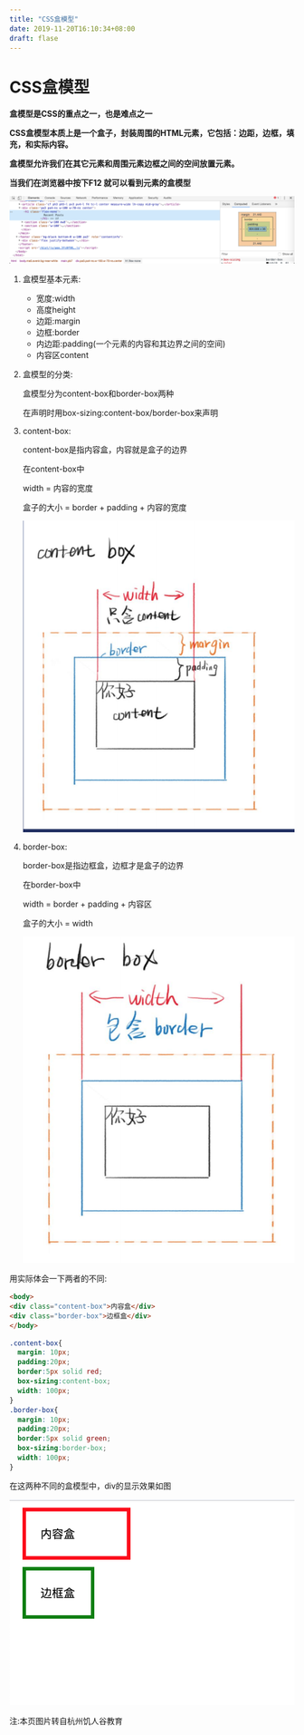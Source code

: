 ```yaml
---
title: "CSS盒模型"
date: 2019-11-20T16:10:34+08:00
draft: flase
---
```


# CSS盒模型

**盒模型是CSS的重点之一，也是难点之一**

**CSS盒模型本质上是一个盒子，封装周围的HTML元素，它包括：边距，边框，填充，和实际内容。**

**盒模型允许我们在其它元素和周围元素边框之间的空间放置元素。**

**当我们在浏览器中按下F12 就可以看到元素的盒模型**

![](../../images/7.png)

1. 盒模型基本元素:
    * 宽度:width
    * 高度height
    * 边距:margin
    * 边框:border
    * 内边距:padding(一个元素的内容和其边界之间的空间)
    * 内容区content

2. 盒模型的分类:
   
    盒模型分为content-box和border-box两种

    在声明时用box-sizing:content-box/border-box来声明

3. content-box:
   
    content-box是指内容盒，内容就是盒子的边界

    在content-box中 

    width = 内容的宽度

    盒子的大小 = border + padding + 内容的宽度

    ![](./../../images/5.png)

4.  border-box:

    border-box是指边框盒，边框才是盒子的边界

    在border-box中

    width = border + padding + 内容区

    盒子的大小 = width

    ![](../../images/6.png)


用实际体会一下两者的不同:

```HTML
<body>
<div class="content-box">内容盒</div>
<div class="border-box">边框盒</div>
</body>
```

```CSS
.content-box{
  margin: 10px;
  padding:20px;
  border:5px solid red;
  box-sizing:content-box;
  width: 100px;
}
.border-box{
  margin: 10px;
  padding:20px;
  border:5px solid green;
  box-sizing:border-box;
  width: 100px;
}
```
在这两种不同的盒模型中，div的显示效果如图

![](../../images/8.png)

注:本页图片转自杭州饥人谷教育